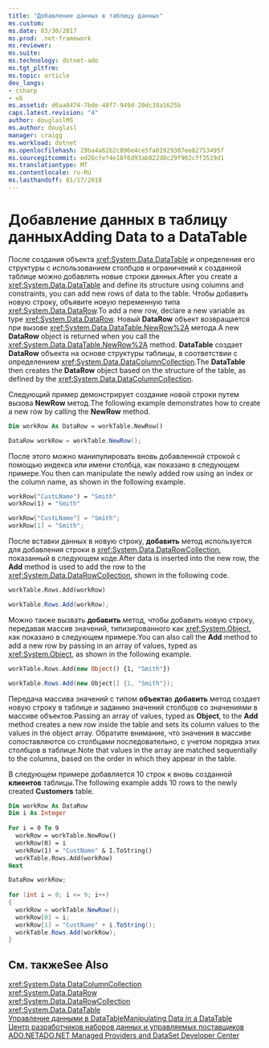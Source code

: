 ```yaml
---
title: "Добавление данных в таблицу данных"
ms.custom: 
ms.date: 03/30/2017
ms.prod: .net-framework
ms.reviewer: 
ms.suite: 
ms.technology: dotnet-ado
ms.tgt_pltfrm: 
ms.topic: article
dev_langs:
- csharp
- vb
ms.assetid: d6aa8474-7bde-48f7-949d-20dc38a1625b
caps.latest.revision: "4"
author: douglaslMS
ms.author: douglasl
manager: craigg
ms.workload: dotnet
ms.openlocfilehash: 29ba4a62b2c896e4ce5fa01929307ee82753495f
ms.sourcegitcommit: ed26cfef4e18f6d93ab822d8c29f902cff3519d1
ms.translationtype: MT
ms.contentlocale: ru-RU
ms.lasthandoff: 01/17/2018
---
```

# <a name="adding-data-to-a-datatable"></a><span data-ttu-id="99feb-102">Добавление данных в таблицу данных</span><span class="sxs-lookup"><span data-stu-id="99feb-102">Adding Data to a DataTable</span></span>
<span data-ttu-id="99feb-103">После создания объекта <xref:System.Data.DataTable> и определения его структуры с использованием столбцов и ограничений к созданной таблице можно добавлять новые строки данных.</span><span class="sxs-lookup"><span data-stu-id="99feb-103">After you create a <xref:System.Data.DataTable> and define its structure using columns and constraints, you can add new rows of data to the table.</span></span> <span data-ttu-id="99feb-104">Чтобы добавить новую строку, объявите новую переменную типа <xref:System.Data.DataRow>.</span><span class="sxs-lookup"><span data-stu-id="99feb-104">To add a new row, declare a new variable as type <xref:System.Data.DataRow>.</span></span> <span data-ttu-id="99feb-105">Новый **DataRow** объект возвращается при вызове <xref:System.Data.DataTable.NewRow%2A> метода.</span><span class="sxs-lookup"><span data-stu-id="99feb-105">A new **DataRow** object is returned when you call the <xref:System.Data.DataTable.NewRow%2A> method.</span></span> <span data-ttu-id="99feb-106">**DataTable** создает **DataRow** объекта на основе структуры таблицы, в соответствии с определением <xref:System.Data.DataColumnCollection>.</span><span class="sxs-lookup"><span data-stu-id="99feb-106">The **DataTable** then creates the **DataRow** object based on the structure of the table, as defined by the <xref:System.Data.DataColumnCollection>.</span></span>  
  
 <span data-ttu-id="99feb-107">Следующий пример демонстрирует создание новой строки путем вызова **NewRow** метод.</span><span class="sxs-lookup"><span data-stu-id="99feb-107">The following example demonstrates how to create a new row by calling the **NewRow** method.</span></span>  
  
```vb  
Dim workRow As DataRow = workTable.NewRow()  
```  
  
```csharp  
DataRow workRow = workTable.NewRow();  
```  
  
 <span data-ttu-id="99feb-108">После этого можно манипулировать вновь добавленной строкой с помощью индекса или имени столбца, как показано в следующем примере.</span><span class="sxs-lookup"><span data-stu-id="99feb-108">You then can manipulate the newly added row using an index or the column name, as shown in the following example.</span></span>  
  
```vb  
workRow("CustLName") = "Smith"  
workRow(1) = "Smith"  
```  
  
```csharp  
workRow["CustLName"] = "Smith";  
workRow[1] = "Smith";  
```  
  
 <span data-ttu-id="99feb-109">После вставки данных в новую строку, **добавить** метод используется для добавления строки в <xref:System.Data.DataRowCollection>, показанный в следующем коде.</span><span class="sxs-lookup"><span data-stu-id="99feb-109">After data is inserted into the new row, the **Add** method is used to add the row to the <xref:System.Data.DataRowCollection>, shown in the following code.</span></span>  
  
```vb  
workTable.Rows.Add(workRow)  
```  
  
```csharp  
workTable.Rows.Add(workRow);  
```  
  
 <span data-ttu-id="99feb-110">Можно также вызвать **добавить** метод, чтобы добавить новую строку, передавая массив значений, типизированного как <xref:System.Object>, как показано в следующем примере.</span><span class="sxs-lookup"><span data-stu-id="99feb-110">You can also call the **Add** method to add a new row by passing in an array of values, typed as <xref:System.Object>, as shown in the following example.</span></span>  
  
```vb  
workTable.Rows.Add(new Object() {1, "Smith"})  
```  
  
```csharp  
workTable.Rows.Add(new Object[] {1, "Smith"});  
```  
  
 <span data-ttu-id="99feb-111">Передача массива значений с типом **объекта**в **добавить** метод создает новую строку в таблице и заданию значений столбцов со значениями в массиве объектов.</span><span class="sxs-lookup"><span data-stu-id="99feb-111">Passing an array of values, typed as **Object**, to the **Add** method creates a new row inside the table and sets its column values to the values in the object array.</span></span> <span data-ttu-id="99feb-112">Обратите внимание, что значения в массиве сопоставляются со столбцами последовательно, с учетом порядка этих столбцов в таблице.</span><span class="sxs-lookup"><span data-stu-id="99feb-112">Note that values in the array are matched sequentially to the columns, based on the order in which they appear in the table.</span></span>  
  
 <span data-ttu-id="99feb-113">В следующем примере добавляется 10 строк к вновь созданной **клиентов** таблицы.</span><span class="sxs-lookup"><span data-stu-id="99feb-113">The following example adds 10 rows to the newly created **Customers** table.</span></span>  
  
```vb  
Dim workRow As DataRow  
Dim i As Integer  
  
For i = 0 To 9  
  workRow = workTable.NewRow()  
  workRow(0) = i  
  workRow(1) = "CustName" & I.ToString()  
  workTable.Rows.Add(workRow)  
Next  
```  
  
```csharp  
DataRow workRow;  
  
for (int i = 0; i <= 9; i++)   
{  
  workRow = workTable.NewRow();  
  workRow[0] = i;  
  workRow[1] = "CustName" + i.ToString();  
  workTable.Rows.Add(workRow);  
}  
```  
  
## <a name="see-also"></a><span data-ttu-id="99feb-114">См. также</span><span class="sxs-lookup"><span data-stu-id="99feb-114">See Also</span></span>  
 <xref:System.Data.DataColumnCollection>  
 <xref:System.Data.DataRow>  
 <xref:System.Data.DataRowCollection>  
 <xref:System.Data.DataTable>  
 [<span data-ttu-id="99feb-115">Управление данными в DataTable</span><span class="sxs-lookup"><span data-stu-id="99feb-115">Manipulating Data in a DataTable</span></span>](../../../../../docs/framework/data/adonet/dataset-datatable-dataview/manipulating-data-in-a-datatable.md)  
 [<span data-ttu-id="99feb-116">Центр разработчиков наборов данных и управляемых поставщиков ADO.NET</span><span class="sxs-lookup"><span data-stu-id="99feb-116">ADO.NET Managed Providers and DataSet Developer Center</span></span>](http://go.microsoft.com/fwlink/?LinkId=217917)
